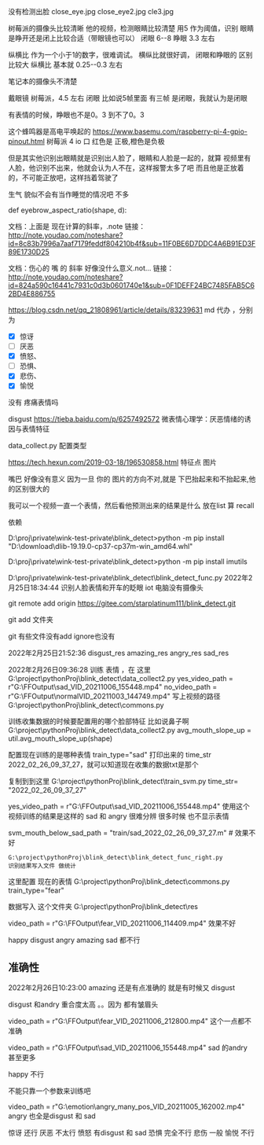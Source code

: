 没有检测出脸
close_eye.jpg
close_eye2.jpg
cle3.jpg

树莓派的摄像头比较清晰 他的视频，检测眼睛比较清楚
用5 作为阈值，识别 眼睛是睁开还是闭上比较合适（带眼镜也可以）
闭眼 6--8
睁眼 3.3 左右

纵横比 作为一个小于1的数字，很难调试。 横纵比就很好调， 闭眼和睁眼的
区别比较大
纵横比 基本就 0.25--0.3 左右

笔记本的摄像头不清楚


戴眼镜 树莓派，4.5 左右 闭眼
比如说5帧里面 有三帧 是闭眼，我就认为是闭眼

有表情的时候，睁眼也不是0。3 到不了0。3

这个蜂鸣器是高电平唤起的
https://www.basemu.com/raspberry-pi-4-gpio-pinout.html
树莓派 4 io 口
红色是 正极,橙色是负极

但是其实他识别出眼睛就是识别出人脸了，眼睛和人脸是一起的，就算
视频里有人脸，他识别不出来，他就会认为人不在，这样报警太多了吧
而且他是正放着的，不可能正放吧，这样挡着驾驶了

生气 貌似不会有当作睡觉的情况吧 不多

def eyebrow_aspect_ratio(shape, d):

文档：上面是 现在计算的斜率，.note
链接：http://note.youdao.com/noteshare?id=8c83b7996a7aaf7179feddf804210b4f&sub=11F0BE6D7DDC4A6B91ED3F89E1730D25

文档：伤心的 嘴 的 斜率 好像没什么意义.not...
链接：http://note.youdao.com/noteshare?id=824a590c16441c7931c0d3b0601740e1&sub=0F1DEFF24BC7485FAB5C62BD4E886755


https://blog.csdn.net/qq_21808961/article/details/83239631
md 代办
，分别为

- [x] 惊讶
- [ ] 厌恶
- [x] 愤怒、
- [ ] 恐惧、
- [x] 悲伤、
- [x] 愉悦

没有 疼痛表情吗

disgust
https://tieba.baidu.com/p/6257492572
微表情心理学：厌恶情绪的诱因与表情特征

data_collect.py
配置类型

https://tech.hexun.com/2019-03-18/196530858.html
特征点 图片

嘴巴 好像没有意义 因为一旦 你的 图片的方向不对,就是
下巴抬起来和不抬起来,他的区别很大的

我可以一个视频一直一个表情，然后看他预测出来的结果是什么 放在list 算 recall

依赖

D:\proj\private\wink-test-private\blink_detect>python -m pip install "D:\download\dlib-19.19.0-cp37-cp37m-win_amd64.whl"

D:\proj\private\wink-test-private\blink_detect>python -m pip install imutils

D:\proj\private\wink-test-private\blink_detect\blink_detect_func.py
2022年2月25日18:34:44
识别人脸表情和开车的眨眼
iot 电脑没有摄像头

git remote add origin https://gitee.com/starplatinum111/blink_detect.git

git add 文件夹

git 有些文件没有add ignore也没有

2022年2月25日21:52:36
disgust_res
amazing_res
angry_res
sad_res

2022年2月26日09:36:28
训练 表情 ，在 这里
G:\project\pythonProj\blink_detect\data_collect2.py
yes_video_path = r"G:\FFOutput\sad_VID_20211006_155448.mp4"
no_video_path = r"G:\FFOutput\normalVID_20211003_144749.mp4"
写上视频的路径
G:\project\pythonProj\blink_detect\commons.py

训练收集数据的时候要配置用的哪个脸部特征 比如说鼻子啊
G:\project\pythonProj\blink_detect\data_collect2.py
avg_mouth_slope_up = util.avg_mouth_slope_up(shape)


配置现在训练的是哪种表情
train_type="sad"
打印出来的 time_str 2022_02_26_09_37_27，就可以知道现在收集的数据txt是那个

复制到到这里
G:\project\pythonProj\blink_detect\train_svm.py
time_str= "2022_02_26_09_37_27"

yes_video_path = r"G:\FFOutput\sad_VID_20211006_155448.mp4"
使用这个视频训练的结果是这样的
sad 和 angry 很难分辨 很多时候 也不显示表情


svm_mouth_below_sad_path = "train/sad_2022_02_26_09_37_27.m"
    # 效果不好


    G:\project\pythonProj\blink_detect\blink_detect_func_right.py
    识别结果写入文件 做统计


这里配置 现在的表情
    G:\project\pythonProj\blink_detect\commons.py
    train_type="fear"

数据写入 这个文件夹
G:\project\pythonProj\blink_detect\res

video_path = r"G:\FFOutput\fear_VID_20211006_114409.mp4"
效果不好

happy disgust angry  amazing sad 都不行

## 准确性
2022年2月26日10:23:00
amazing 还是有点准确的 就是有时候又 disgust 

disgust 和andry 重合度太高 。。因为 都有皱眉头

video_path = r"G:\FFOutput\fear_VID_20211006_212800.mp4"
这个一点都不准确

video_path = r"G:\FFOutput\sad_VID_20211006_155448.mp4"
sad 的andry 甚至更多

happy 不行

不能只靠一个参数来训练吧

video_path = r"G:\emotion\angry_many_pos_VID_20211005_162002.mp4"
 angry 也全是disgust 和 sad 

 惊讶 还行
 厌恶 不太行
愤怒 有disgust 和 sad 
恐惧 完全不行
 悲伤  一般
 愉悦 不行
